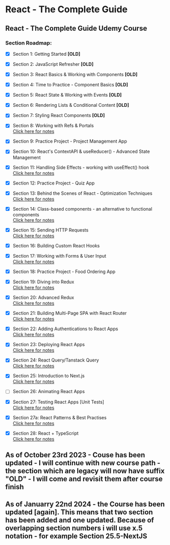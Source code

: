 # React - The Complete Guide

## React - The Complete Guide Udemy Course

### Section Roadmap:

- [x] Section 1: Getting Started **[OLD]**
- [x] Section 2: JavaScript Refresher **[OLD]**
- [x] Section 3: React Basics & Working with Components **[OLD]**
- [x] Section 4: Time to Practice - Component Basics **[OLD]**
- [x] Section 5: React State & Working with Events **[OLD]**
- [x] Section 6: Rendering Lists & Conditional Content **[OLD]**
- [x] Section 7: Styling React Components **[OLD]**
- [x] Section 8: Working with Refs & Portals  
[Click here for notes](https://github.com/KlawyFarfocel/ReactCompleteGuide/tree/main/Section-8-Refs-Portals/139-157)
- [x] Section 9: Practice Project - Project Management App
- [x] Section 10: React's ContextAPI & useReducer() - Advanced State Management  

- [x] Section 11: Handling Side Effects - working with useEffect() hook  
[Click here for notes](https://github.com/KlawyFarfocel/ReactCompleteGuide/tree/main/Section-11-Working-with-useEffect/01-starting-project)
- [x] Section 12: Practice Project - Quiz App
- [x] Section 13: Behind the Scenes of React - Optimization Techniques  
[Click here for notes](https://github.com/KlawyFarfocel/ReactCompleteGuide/tree/main/Section-13-Optimalization-Techniques)
- [x] Section 14: Class-based components - an alternative to functional components  
[Click here for notes](https://github.com/KlawyFarfocel/ReactCompleteGuide/tree/main/Section-14-Class-Based-Components/01-starting-project)
- [x] Section 15: Sending HTTP Requests  
[Click here for notes](https://github.com/KlawyFarfocel/ReactCompleteGuide/tree/main/Section-15-Sending-HTTP-Requests/01-starting-project)
- [x] Section 16: Building Custom React Hooks  
- [x] Section 17: Working with Forms & User Input  
[Click here for notes](https://github.com/KlawyFarfocel/ReactCompleteGuide/tree/main/Section-17-Forms-and-Inputs)
- [x] Section 18: Practice Project - Food Ordering App
- [x] Section 19: Diving into Redux  
[Click here for notes](https://github.com/KlawyFarfocel/ReactCompleteGuide/tree/main/Section-19-Diving-Into-Redux/01-starting-project)
- [x] Section 20: Advanced Redux  
[Click here for notes](https://github.com/KlawyFarfocel/ReactCompleteGuide/tree/main/Section-20-Advanced-Redux/01-starting-project)
- [x] Section 21: Building Multi-Page SPA with React Router  
[Click here for notes](https://github.com/KlawyFarfocel/ReactCompleteGuide/tree/main/Section-21-Build-SPA-with-React-Router)
- [x] Section 22: Adding Authentications to React Apps  
[Click here for notes](https://github.com/KlawyFarfocel/ReactCompleteGuide/tree/main/Section-22-Authenticating-React/01-starting-project)
- [x] Section 23: Deploying React Apps   
[Click here for notes](https://github.com/KlawyFarfocel/ReactCompleteGuide/tree/main/Section-23-Deploying-React-Apps/01-starting-project)
- [x] Section 24: React Query/Tanstack Query  
[Click here for notes](https://github.com/KlawyFarfocel/ReactCompleteGuide/tree/main/Section-24-React-Query-Tanstack-Query)
- [x] Section 25: Introduction to Next.js  
[Click here for notes](https://github.com/KlawyFarfocel/ReactCompleteGuide/tree/main/Section-25-Introduction-to-NextJS)
- [ ] Section 26: Animating React Apps
- [x] Section 27: Testing React Apps [Unit Tests]  
[Click here for notes](https://github.com/KlawyFarfocel/ReactCompleteGuide/tree/main/Section-27-Unit-Tests)   
- [x] Section 27a: React Patterns & Best Practises  
[Click here for notes](https://github.com/KlawyFarfocel/ReactCompleteGuide/tree/main/Section-27a-React-Patterns-Best-Practises)
- [x] Section 28: React + TypeScript  
[Click here for notes](https://github.com/KlawyFarfocel/ReactCompleteGuide/tree/main/Section-28-React-Typescript)


## As of October 23rd 2023 - Couse has been updated - I will continue with new course path - the section which are legacy will now have suffix "OLD" - I will come and revisit them after course finish

## As of Januarry 22nd 2024 - the Course has been updated [again]. This means that two section has been added and one updated. Because of overlapping section numbers i will use x.5 notation - for example Section 25.5-NextJS
